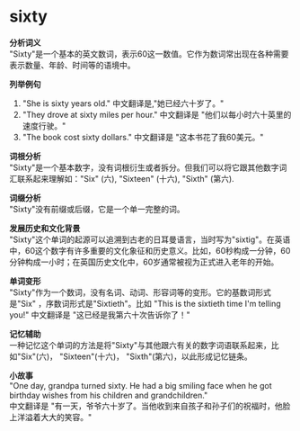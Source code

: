 # sixty

**分析词义**  
"Sixty"是一个基本的英文数词，表示60这一数值。它作为数词常出现在各种需要表示数量、年龄、时间等的语境中。

  

**列举例句**

  

1.  "She is sixty years old." 中文翻译是,"她已经六十岁了。"
2.  "They drove at sixty miles per hour." 中文翻译是 "他们以每小时六十英里的速度行驶。"
3.  "The book cost sixty dollars." 中文翻译是 "这本书花了我60美元。"

  

**词根分析**  
"Sixty"是一个基本数字，没有词根衍生或者拆分。但我们可以将它跟其他数字词汇联系起来理解如："Six" (六), "Sixteen" (十六), "Sixth" (第六).

  

**词缀分析**  
"Sixty"没有前缀或后缀，它是一个单一完整的词。

  

**发展历史和文化背景**  
"Sixty"这个单词的起源可以追溯到古老的日耳曼语言，当时写为"sixtig"。在英语中，60这个数字有许多重要的文化象征和历史意义。比如，60秒构成一分钟，60分钟构成一小时；在英国历史文化中，60岁通常被视为正式进入老年的开始。

  

**单词变形**  
"Sixty"作为一个数词，没有名词、动词、形容词等的变形。它的基数词形式是"Six" ，序数词形式是"Sixtieth"。比如 "This is the sixtieth time I'm telling you!" 中文翻译是 "这已经是我第六十次告诉你了！"

  

**记忆辅助**  
一种记忆这个单词的方法是将"Sixty"与其他跟六有关的数字词语联系起来，比如"Six"(六)， "Sixteen"(十六)， "Sixth"(第六)，以此形成记忆链条。

  

**小故事**  
"One day, grandpa turned sixty. He had a big smiling face when he got birthday wishes from his children and grandchildren."  
中文翻译是 "有一天，爷爷六十岁了。当他收到来自孩子和孙子们的祝福时，他脸上洋溢着大大的笑容。"
